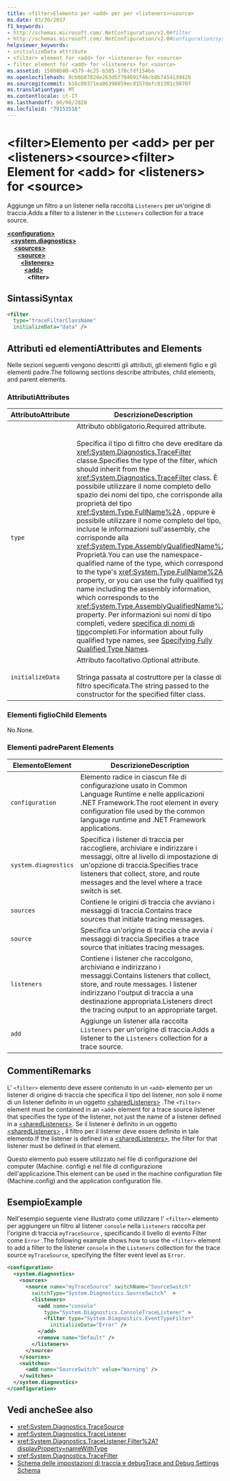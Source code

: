 ```yaml
---
title: <filter>Elemento per <add> per per <listeners><source>
ms.date: 03/30/2017
f1_keywords:
- http://schemas.microsoft.com/.NetConfiguration/v2.0#filter
- http://schemas.microsoft.com/.NetConfiguration/v2.0#configuration/system.diagnostics/sources/source/listeners/add/filter
helpviewer_keywords:
- initializeData attribute
- <filter> element for <add> for <listeners> for <source>
- filter element for <add> for <listeners> for <source>
ms.assetid: 15808b80-4579-4c25-b385-178cfdf154ba
ms.openlocfilehash: 0cb668782de263d5f784691f46cb8b74541d942b
ms.sourcegitcommit: b16c00371ea06398859ecd157defc81301c9070f
ms.translationtype: MT
ms.contentlocale: it-IT
ms.lasthandoff: 06/06/2020
ms.locfileid: "79153516"
---
```

# <a name="filter-element-for-add-for-listeners-for-source"></a><span data-ttu-id="790e6-102">\<filter>Elemento per \<add> per per \<listeners>\<source></span><span class="sxs-lookup"><span data-stu-id="790e6-102">\<filter> Element for \<add> for \<listeners> for \<source></span></span>
<span data-ttu-id="790e6-103">Aggiunge un filtro a un listener nella raccolta `Listeners` per un'origine di traccia.</span><span class="sxs-lookup"><span data-stu-id="790e6-103">Adds a filter to a listener in the `Listeners` collection for a trace source.</span></span>  

[**\<configuration>**](../configuration-element.md)\
&nbsp;&nbsp;[**\<system.diagnostics>**](system-diagnostics-element.md)\
&nbsp;&nbsp;&nbsp;&nbsp;[**\<sources>**](sources-element.md)\
&nbsp;&nbsp;&nbsp;&nbsp;&nbsp;&nbsp;[**\<source>**](source-element.md)\
&nbsp;&nbsp;&nbsp;&nbsp;&nbsp;&nbsp;&nbsp;&nbsp;[**\<listeners>**](listeners-element-for-source.md)\
&nbsp;&nbsp;&nbsp;&nbsp;&nbsp;&nbsp;&nbsp;&nbsp;&nbsp;&nbsp;[**\<add>**](add-element-for-listeners-for-source.md)\
&nbsp;&nbsp;&nbsp;&nbsp;&nbsp;&nbsp;&nbsp;&nbsp;&nbsp;&nbsp;&nbsp;&nbsp;**\<filter>**

## <a name="syntax"></a><span data-ttu-id="790e6-104">Sintassi</span><span class="sxs-lookup"><span data-stu-id="790e6-104">Syntax</span></span>  
  
```xml  
<filter
  type="traceFilterClassName"
  initializeData="data" />  
```  
  
## <a name="attributes-and-elements"></a><span data-ttu-id="790e6-105">Attributi ed elementi</span><span class="sxs-lookup"><span data-stu-id="790e6-105">Attributes and Elements</span></span>  
 <span data-ttu-id="790e6-106">Nelle sezioni seguenti vengono descritti gli attributi, gli elementi figlio e gli elementi padre.</span><span class="sxs-lookup"><span data-stu-id="790e6-106">The following sections describe attributes, child elements, and parent elements.</span></span>  
  
### <a name="attributes"></a><span data-ttu-id="790e6-107">Attributi</span><span class="sxs-lookup"><span data-stu-id="790e6-107">Attributes</span></span>  
  
|<span data-ttu-id="790e6-108">Attributo</span><span class="sxs-lookup"><span data-stu-id="790e6-108">Attribute</span></span>|<span data-ttu-id="790e6-109">Descrizione</span><span class="sxs-lookup"><span data-stu-id="790e6-109">Description</span></span>|  
|---------------|-----------------|  
|`type`|<span data-ttu-id="790e6-110">Attributo obbligatorio.</span><span class="sxs-lookup"><span data-stu-id="790e6-110">Required attribute.</span></span><br /><br /> <span data-ttu-id="790e6-111">Specifica il tipo di filtro che deve ereditare dalla <xref:System.Diagnostics.TraceFilter> classe.</span><span class="sxs-lookup"><span data-stu-id="790e6-111">Specifies the type of the filter, which should inherit from the <xref:System.Diagnostics.TraceFilter> class.</span></span> <span data-ttu-id="790e6-112">È possibile utilizzare il nome completo dello spazio dei nomi del tipo, che corrisponde alla proprietà del tipo <xref:System.Type.FullName%2A> , oppure è possibile utilizzare il nome completo del tipo, incluse le informazioni sull'assembly, che corrisponde alla <xref:System.Type.AssemblyQualifiedName%2A> Proprietà.</span><span class="sxs-lookup"><span data-stu-id="790e6-112">You can use the namespace-qualified name of the type, which corresponds to the type's <xref:System.Type.FullName%2A> property, or you can use the fully qualified type name including the assembly information, which corresponds to the <xref:System.Type.AssemblyQualifiedName%2A> property.</span></span> <span data-ttu-id="790e6-113">Per informazioni sui nomi di tipo completi, vedere [specifica di nomi di tipo](../../../reflection-and-codedom/specifying-fully-qualified-type-names.md)completi.</span><span class="sxs-lookup"><span data-stu-id="790e6-113">For information about fully qualified type names, see [Specifying Fully Qualified Type Names](../../../reflection-and-codedom/specifying-fully-qualified-type-names.md).</span></span>|  
|`initializeData`|<span data-ttu-id="790e6-114">Attributo facoltativo.</span><span class="sxs-lookup"><span data-stu-id="790e6-114">Optional attribute.</span></span><br /><br /> <span data-ttu-id="790e6-115">Stringa passata al costruttore per la classe di filtro specificata.</span><span class="sxs-lookup"><span data-stu-id="790e6-115">The string passed to the constructor for the specified filter class.</span></span>|  
  
### <a name="child-elements"></a><span data-ttu-id="790e6-116">Elementi figlio</span><span class="sxs-lookup"><span data-stu-id="790e6-116">Child Elements</span></span>  
 <span data-ttu-id="790e6-117">No.</span><span class="sxs-lookup"><span data-stu-id="790e6-117">None.</span></span>  
  
### <a name="parent-elements"></a><span data-ttu-id="790e6-118">Elementi padre</span><span class="sxs-lookup"><span data-stu-id="790e6-118">Parent Elements</span></span>  
  
|<span data-ttu-id="790e6-119">Elemento</span><span class="sxs-lookup"><span data-stu-id="790e6-119">Element</span></span>|<span data-ttu-id="790e6-120">Descrizione</span><span class="sxs-lookup"><span data-stu-id="790e6-120">Description</span></span>|  
|-------------|-----------------|  
|`configuration`|<span data-ttu-id="790e6-121">Elemento radice in ciascun file di configurazione usato in Common Language Runtime e nelle applicazioni .NET Framework.</span><span class="sxs-lookup"><span data-stu-id="790e6-121">The root element in every configuration file used by the common language runtime and .NET Framework applications.</span></span>|  
|`system.diagnostics`|<span data-ttu-id="790e6-122">Specifica i listener di traccia per raccogliere, archiviare e indirizzare i messaggi, oltre al livello di impostazione di un'opzione di traccia.</span><span class="sxs-lookup"><span data-stu-id="790e6-122">Specifies trace listeners that collect, store, and route messages and the level where a trace switch is set.</span></span>|  
|`sources`|<span data-ttu-id="790e6-123">Contiene le origini di traccia che avviano i messaggi di traccia.</span><span class="sxs-lookup"><span data-stu-id="790e6-123">Contains trace sources that initiate tracing messages.</span></span>|  
|`source`|<span data-ttu-id="790e6-124">Specifica un'origine di traccia che avvia i messaggi di traccia.</span><span class="sxs-lookup"><span data-stu-id="790e6-124">Specifies a trace source that initiates tracing messages.</span></span>|  
|`listeners`|<span data-ttu-id="790e6-125">Contiene i listener che raccolgono, archiviano e indirizzano i messaggi.</span><span class="sxs-lookup"><span data-stu-id="790e6-125">Contains listeners that collect, store, and route messages.</span></span> <span data-ttu-id="790e6-126">I listener indirizzano l'output di traccia a una destinazione appropriata.</span><span class="sxs-lookup"><span data-stu-id="790e6-126">Listeners direct the tracing output to an appropriate target.</span></span>|  
|`add`|<span data-ttu-id="790e6-127">Aggiunge un listener alla raccolta `Listeners` per un'origine di traccia.</span><span class="sxs-lookup"><span data-stu-id="790e6-127">Adds a listener to the `Listeners` collection for a trace source.</span></span>|  
  
## <a name="remarks"></a><span data-ttu-id="790e6-128">Commenti</span><span class="sxs-lookup"><span data-stu-id="790e6-128">Remarks</span></span>  
 <span data-ttu-id="790e6-129">L' `<filter>` elemento deve essere contenuto in un `<add>` elemento per un listener di origine di traccia che specifica il tipo del listener, non solo il nome di un listener definito in un oggetto [\<sharedListeners>](sharedlisteners-element.md) .</span><span class="sxs-lookup"><span data-stu-id="790e6-129">The `<filter>` element must be contained in an `<add>` element for a trace source listener that specifies the type of the listener, not just the name of a listener defined in a [\<sharedListeners>](sharedlisteners-element.md).</span></span> <span data-ttu-id="790e6-130">Se il listener è definito in un oggetto [\<sharedListeners>](sharedlisteners-element.md) , il filtro per il listener deve essere definito in tale elemento.</span><span class="sxs-lookup"><span data-stu-id="790e6-130">If the listener is defined in a [\<sharedListeners>](sharedlisteners-element.md), the filter for that listener must be defined in that element.</span></span>  
  
 <span data-ttu-id="790e6-131">Questo elemento può essere utilizzato nel file di configurazione del computer (Machine. config) e nel file di configurazione dell'applicazione.</span><span class="sxs-lookup"><span data-stu-id="790e6-131">This element can be used in the machine configuration file (Machine.config) and the application configuration file.</span></span>  
  
## <a name="example"></a><span data-ttu-id="790e6-132">Esempio</span><span class="sxs-lookup"><span data-stu-id="790e6-132">Example</span></span>  
 <span data-ttu-id="790e6-133">Nell'esempio seguente viene illustrato come utilizzare l' `<filter>` elemento per aggiungere un filtro al listener `console` nella `Listeners` raccolta per l'origine di traccia `myTraceSource` , specificando il livello di evento Filter come `Error` .</span><span class="sxs-lookup"><span data-stu-id="790e6-133">The following example shows how to use the `<filter>` element to add a filter to the listener `console` in the `Listeners` collection for the trace source `myTraceSource`, specifying the filter event level as `Error`.</span></span>  
  
```xml  
<configuration>  
  <system.diagnostics>  
    <sources>  
      <source name="myTraceSource" switchName="SourceSwitch"
        switchType="System.Diagnostics.SourceSwitch"  >  
        <listeners>  
          <add name="console"
            type="System.Diagnostics.ConsoleTraceListener" >  
            <filter type="System.Diagnostics.EventTypeFilter"
              initializeData="Error" />  
          </add>  
          <remove name="Default" />  
        </listeners>  
      </source>  
    </sources>  
    <switches>  
      <add name="SourceSwitch" value="Warning" />  
    </switches>  
  </system.diagnostics>  
</configuration>  
```  
  
## <a name="see-also"></a><span data-ttu-id="790e6-134">Vedi anche</span><span class="sxs-lookup"><span data-stu-id="790e6-134">See also</span></span>

- <xref:System.Diagnostics.TraceSource>
- <xref:System.Diagnostics.TraceListener>
- <xref:System.Diagnostics.TraceListener.Filter%2A?displayProperty=nameWithType>
- <xref:System.Diagnostics.TraceFilter>
- [<span data-ttu-id="790e6-135">Schema delle impostazioni di traccia e debug</span><span class="sxs-lookup"><span data-stu-id="790e6-135">Trace and Debug Settings Schema</span></span>](index.md)
